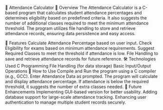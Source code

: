 🎯 Attendance Calculator
📌 Overview
The Attendance Calculator is a C-based program that calculates student attendance percentages and determines eligibility based on predefined criteria. It also suggests the number of additional classes required to meet the minimum attendance threshold. The program utilizes file handling to store and retrieve attendance records, ensuring data persistence and easy access.

🚀 Features
Calculate Attendance Percentage based on user input.
Check Eligibility for exams based on minimum attendance requirements.
Suggest Required Classes to meet the threshold if attendance is low.
File Handling to save and retrieve attendance records for future reference.
🛠️ Technologies Used
C Programming
File Handling (for data storage)
Basic Input/Output Operations
📂 How to Use
Compile and Run the program using a C compiler (e.g., GCC).
Enter Attendance Data as prompted.
The program will calculate and display attendance percentage.
If attendance is below the required threshold, it suggests the number of extra classes needed.
🔮 Future Enhancements
Implementing GUI-based version for better usability.
Adding database support for large-scale attendance tracking.
Enhancing user authentication to manage multiple student records securely.
